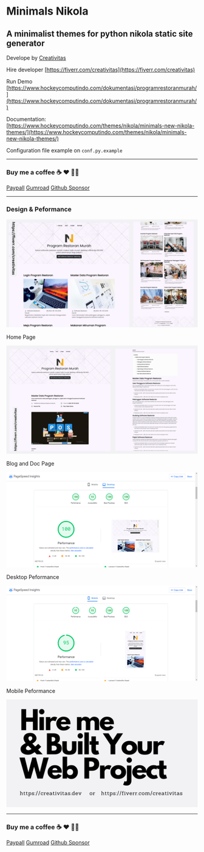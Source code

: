 # Minimals Nikola

## A minimalist themes for python nikola static site generator

Develope by [Creativitas](https://creativitas.dev)

Hire developer [https://fiverr.com/creativitas](https://fiverr.com/creativitas)

Run Demo [https://www.hockeycomputindo.com/dokumentasi/programrestoranmurah/](https://www.hockeycomputindo.com/dokumentasi/programrestoranmurah/)

Documentation: [https://www.hockeycomputindo.com/themes/nikola/minimals-new-nikola-themes/](https://www.hockeycomputindo.com/themes/nikola/minimals-new-nikola-themes/)

Configuration file example on `conf.py.example`

-----------------------------------------------------------

### Buy me a coffee ☕️ ❤️  ✌🏻 

[Paypall](https://www.paypal.com/cgi-bin/webscr?cmd=_s-xclick&hosted_button_id=JVZVXBC4N9DAN) [Gumroad](https://creativitaz.gumroad.com/l/coffee) [Github Sponsor](https://github.com/sponsors/mesinkasir)

-----------------------------------------------------------

### Design & Peformance

![Get Nikola Themes](assets/img/minimals.jpg)

Home Page

![Get Nikola Themes](assets/img/minimals1.jpg)

Blog and Doc Page

![Get Nikola Themes](assets/img/desktops.png)

Desktop Peformance

![Get Nikola Themes](assets/img/mobiles.png)

Mobile Peformance

![Get Nikola Themes](assets/img/hire.jpg)


-----------------------------------------------------------

### Buy me a coffee ☕️ ❤️  ✌🏻 

[Paypall](https://www.paypal.com/cgi-bin/webscr?cmd=_s-xclick&hosted_button_id=JVZVXBC4N9DAN) [Gumroad](https://creativitaz.gumroad.com/l/coffee) [Github Sponsor](https://github.com/sponsors/mesinkasir)




